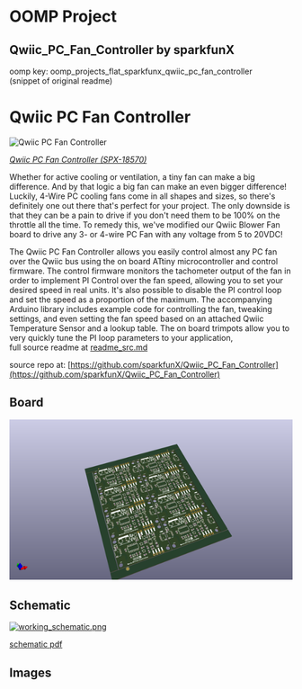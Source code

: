 # OOMP Project  
## Qwiic_PC_Fan_Controller  by sparkfunX  
  
oomp key: oomp_projects_flat_sparkfunx_qwiic_pc_fan_controller  
(snippet of original readme)  
  
Qwiic PC Fan Controller  
========================================  
  
![Qwiic PC Fan Controller](https://cdn.sparkfun.com//assets/parts/1/8/0/3/2/18570-Qwiic_PC_Fan_Controller-01.jpg)  
  
[*Qwiic PC Fan Controller (SPX-18570)*](https://www.sparkfun.com/products/18570)  
  
Whether for active cooling or ventilation, a tiny fan can make a big difference. And by that logic a big fan can make an even bigger difference! Luckily, 4-Wire PC cooling fans come in all shapes and sizes, so there's definitely one out there that's perfect for your project. The only downside is that they can be a pain to drive if you don't need them to be 100% on the throttle all the time. To remedy this, we've modified our Qwiic Blower Fan board to drive any 3- or 4-wire PC Fan with any voltage from 5 to 20VDC!  
  
The Qwiic PC Fan Controller allows you easily control almost any PC fan over the Qwiic bus using the on board ATtiny microcontroller and control firmware. The control firmware monitors the tachometer output of the fan in order to implement PI Control over the fan speed, allowing you to set your desired speed in real units. It's also possible to disable the PI control loop and set the speed as a proportion of the maximum. The accompanying Arduino library includes example code for controlling the fan, tweaking settings, and even setting the fan speed based on an attached Qwiic Temperature Sensor and a lookup table. The on board trimpots allow you to very quickly tune the PI loop parameters to your application,  
  full source readme at [readme_src.md](readme_src.md)  
  
source repo at: [https://github.com/sparkfunX/Qwiic_PC_Fan_Controller](https://github.com/sparkfunX/Qwiic_PC_Fan_Controller)  
## Board  
  
[![working_3d.png](working_3d_600.png)](working_3d.png)  
## Schematic  
  
[![working_schematic.png](working_schematic_600.png)](working_schematic.png)  
  
[schematic pdf](working_schematic.pdf)  
## Images  
